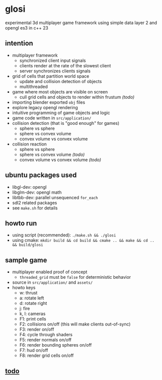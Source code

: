 # glosi

experimental 3d multiplayer game framework using simple data layer 2 and opengl
es3 in c++ 23

## intention

* multiplayer framework
  * synchronized client input signals
  * clients render at the rate of the slowest client
  * server synchronizes clients signals
* grid of cells that partition world space
  * update and collision detection of objects
  * multithreaded
* game where most objects are visible on screen
  * cull grid cells and objects to render within frustum _(todo)_
* importing blender exported `obj` files
* explore legacy opengl rendering
* intuitive programming of game objects and logic
* game code written in `src/application/`
* collision detection (that is "good enough" for games)
  * sphere vs sphere
  * sphere vs convex volume
  * convex volume vs convex volume
* collision reaction
  * sphere vs sphere
  * sphere vs convex volume _(todo)_
  * convex volume vs convex volume _(todo)_

## ubuntu packages used

* libgl-dev: opengl
* libglm-dev: opengl math
* libtbb-dev: parallel unsequenced `for_each`
* sdl2 related packages
* see `make.sh` for details

## howto run

* using script (recommended): `./make.sh && ./glosi`
* using cmake: `mkdir build && cd build && cmake .. && make && cd .. && build/glosi`

## sample game

* multiplayer enabled proof of concept
  * `threaded_grid` must be `false` for deterministic behavior
* source in `src/application/` and `assets/`
* howto keys
  * w: thrust
  * a: rotate left
  * d: rotate right
  * j: fire
  * k, l: cameras
  * F1: print cells
  * F2: collisions on/off (this will make clients out-of-sync)
  * F3: render on/off
  * F4: cycle through shaders
  * F5: render normals on/off
  * F6: render bounding spheres on/off
  * F7: hud on/off
  * F8: render grid cells on/off

## [todo](https://github.com/calint/glosi/blob/main/notes/todo.txt)
